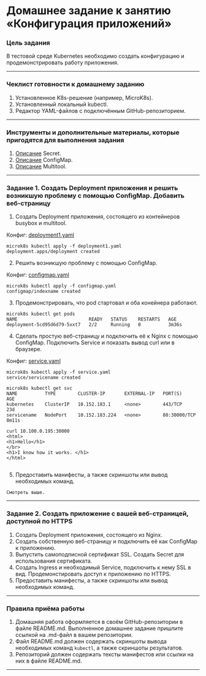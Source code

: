 # Домашнее задание к занятию «Конфигурация приложений»

### Цель задания

В тестовой среде Kubernetes необходимо создать конфигурацию и продемонстрировать работу приложения.

------

### Чеклист готовности к домашнему заданию

1. Установленное K8s-решение (например, MicroK8s).
2. Установленный локальный kubectl.
3. Редактор YAML-файлов с подключённым GitHub-репозиторием.

------

### Инструменты и дополнительные материалы, которые пригодятся для выполнения задания

1. [Описание](https://kubernetes.io/docs/concepts/configuration/secret/) Secret.
2. [Описание](https://kubernetes.io/docs/concepts/configuration/configmap/) ConfigMap.
3. [Описание](https://github.com/wbitt/Network-MultiTool) Multitool.

------

### Задание 1. Создать Deployment приложения и решить возникшую проблему с помощью ConfigMap. Добавить веб-страницу

1. Создать Deployment приложения, состоящего из контейнеров busybox и multitool.

Конфиг: [deployment1.yaml](deployment1.yaml)

```
microk8s kubectl apply -f deployment1.yaml
deployment.apps/deployment created
```

2. Решить возникшую проблему с помощью ConfigMap.

Конфиг: [configmap.yaml](configmap.yaml)

```
microk8s kubectl apply -f configmap.yaml
configmap/indexname created

```
3. Продемонстрировать, что pod стартовал и оба конейнера работают.

```
microk8s kubectl get pods
NAME                          READY   STATUS    RESTARTS   AGE
deployment-5cd95d6d79-5xxt7   2/2     Running   0          3m36s

```
4. Сделать простую веб-страницу и подключить её к Nginx с помощью ConfigMap. Подключить Service и показать вывод curl или в браузере.

Конфиг: [service.yaml](service.yaml)
```
microk8s kubectl apply -f service.yaml
service/servicename created

microk8s kubectl get svc
NAME          TYPE        CLUSTER-IP       EXTERNAL-IP   PORT(S)        AGE
kubernetes    ClusterIP   10.152.183.1     <none>        443/TCP        23d
servicename   NodePort    10.152.183.224   <none>        80:30000/TCP   8m11s

curl 10.100.0.195:30000
<html>
<h1>Hello</h1>
</br>
<h1>I know how it works. </h1>
</html>


```
5. Предоставить манифесты, а также скриншоты или вывод необходимых команд.

```
Смотреть выше.
```

------

### Задание 2. Создать приложение с вашей веб-страницей, доступной по HTTPS 

1. Создать Deployment приложения, состоящего из Nginx.
2. Создать собственную веб-страницу и подключить её как ConfigMap к приложению.
3. Выпустить самоподписной сертификат SSL. Создать Secret для использования сертификата.
4. Создать Ingress и необходимый Service, подключить к нему SSL в вид. Продемонстировать доступ к приложению по HTTPS. 
4. Предоставить манифесты, а также скриншоты или вывод необходимых команд.

------

### Правила приёма работы

1. Домашняя работа оформляется в своём GitHub-репозитории в файле README.md. Выполненное домашнее задание пришлите ссылкой на .md-файл в вашем репозитории.
2. Файл README.md должен содержать скриншоты вывода необходимых команд `kubectl`, а также скриншоты результатов.
3. Репозиторий должен содержать тексты манифестов или ссылки на них в файле README.md.

------
